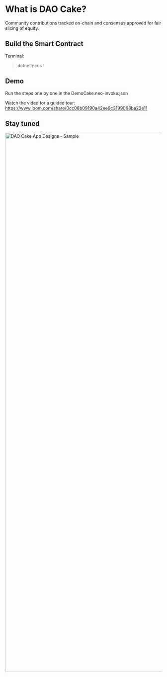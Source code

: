 # What is DAO Cake?

Community contributions tracked on-chain and consensus approved for fair slicing of equity.


## Build the Smart Contract

Terminal:
> dotnet nccs


## Demo

Run the steps one by one in the DemoCake.neo-invoke.json

Watch the video for a guided tour: https://www.loom.com/share/0cc08b09190a42ee9c3199068ba22e11



## Stay tuned

<img width="1734" alt="DAO Cake App Designs - Sample" src="https://user-images.githubusercontent.com/42083185/167526660-91291a76-e8c9-45d0-9b99-1dda10ff0a2e.png">





